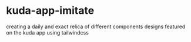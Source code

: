 # kuda-app-imitate
creating a daily and exact relica of different components designs featured on the kuda app using tailwindcss 
